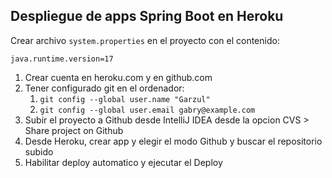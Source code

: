 
## Despliegue de apps Spring Boot en Heroku

Crear archivo `system.properties` en el proyecto con el contenido:

``` 
java.runtime.version=17
```

1. Crear cuenta en heroku.com y en github.com
2. Tener configurado git en el ordenador:
    1. `git config --global user.name "Garzul"`
    2. `git config --global user.email gabry@example.com`
3. Subir el proyecto a Github desde IntelliJ IDEA desde la opcion CVS > Share project on Github
4. Desde Heroku, crear app y elegir el modo Github y buscar el repositorio subido
5. Habilitar deploy automatico y ejecutar el Deploy